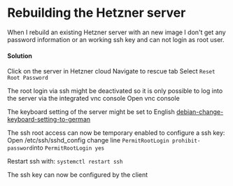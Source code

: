 # Rebuilding the Hetzner server

When I rebuild an existing Hetzner server with an new image I don't get any password information or an working ssh key and can not login as root user. 

#### Solution

Click on the server in Hetzner cloud
Navigate to rescue tab
Select `Reset Root Password`

The root login via ssh might be deactivated so it is only possible to log into the server via the integrated vnc console
Open vnc console

The keyboard setting of the server might be set to English
[debian-change-keyboard-setting-to-german](../server/debian-change-keyboard-setting-to-german.md)

The ssh root access can now be temporary enabled to configure a ssh key:
Open /etc/ssh/sshd_config
change line `PermitRootLogin prohibit-password`into `PermitRootLogin yes`

Restart ssh with: `systemctl restart ssh`

The ssh key can now be configured by the client

